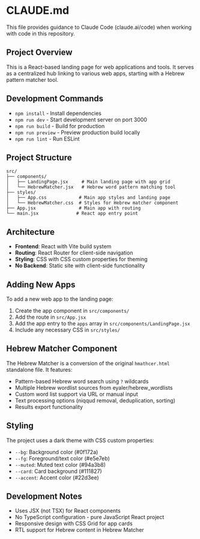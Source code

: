 # CLAUDE.md

This file provides guidance to Claude Code (claude.ai/code) when working with code in this repository.

## Project Overview

This is a React-based landing page for web applications and tools. It serves as a centralized hub linking to various web apps, starting with a Hebrew pattern matcher tool.

## Development Commands

- `npm install` - Install dependencies
- `npm run dev` - Start development server on port 3000
- `npm run build` - Build for production
- `npm run preview` - Preview production build locally
- `npm run lint` - Run ESLint

## Project Structure

```
src/
├── components/
│   ├── LandingPage.jsx     # Main landing page with app grid
│   └── HebrewMatcher.jsx   # Hebrew word pattern matching tool
├── styles/
│   ├── App.css            # Main app styles and landing page
│   └── HebrewMatcher.css  # Styles for Hebrew matcher component
├── App.jsx                # Main app with routing
└── main.jsx              # React app entry point
```

## Architecture

- **Frontend**: React with Vite build system
- **Routing**: React Router for client-side navigation
- **Styling**: CSS with CSS custom properties for theming
- **No Backend**: Static site with client-side functionality

## Adding New Apps

To add a new web app to the landing page:

1. Create the app component in `src/components/`
2. Add the route in `src/App.jsx`
3. Add the app entry to the `apps` array in `src/components/LandingPage.jsx`
4. Include any necessary CSS in `src/styles/`

## Hebrew Matcher Component

The Hebrew Matcher is a conversion of the original `hmathcer.html` standalone file. It features:
- Pattern-based Hebrew word search using `?` wildcards
- Multiple Hebrew wordlist sources from eyaler/hebrew_wordlists
- Custom word list support via URL or manual input
- Text processing options (niqqud removal, deduplication, sorting)
- Results export functionality

## Styling

The project uses a dark theme with CSS custom properties:
- `--bg`: Background color (#0f172a)
- `--fg`: Foreground/text color (#e5e7eb) 
- `--muted`: Muted text color (#94a3b8)
- `--card`: Card background (#111827)
- `--accent`: Accent color (#22d3ee)

## Development Notes

- Uses JSX (not TSX) for React components
- No TypeScript configuration - pure JavaScript React project
- Responsive design with CSS Grid for app cards
- RTL support for Hebrew content in Hebrew Matcher